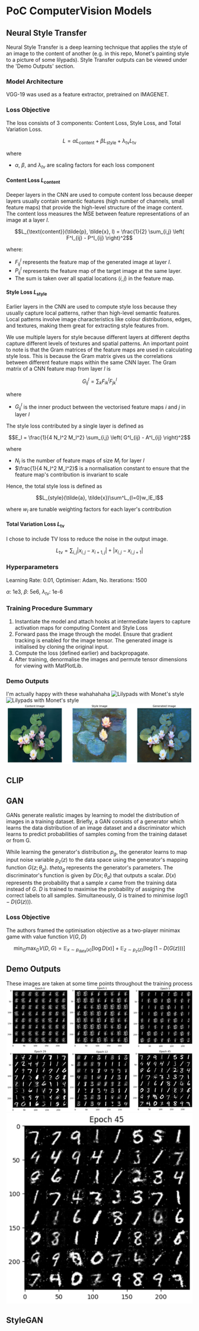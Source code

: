 # PoC ComputerVision Models
## Neural Style Transfer
Neural Style Transfer is a deep learning technique that applies the style of an image to the content of another (e.g. in this repo, Monet's painting style to a picture of some lilypads). Style Transfer outputs can be viewed under the 'Demo Outputs' section.
### Model Architecture
VGG-19 was used as a feature extractor, pretrained on IMAGENET.

### Loss Objective
The loss consists of 3 components: Content Loss, Style Loss, and Total Variation Loss.

```math
L = \alpha L_{\text{content}} + \beta L_{\text{style}} + \lambda_{\text{tv}} L_{\text{tv}}
```
where
- $\alpha$, $\beta$, and $\lambda_{tv}$ are scaling factors for each loss component

#### Content Loss $L_{\text{content}}$
Deeper layers in the CNN are used to compute content loss because deeper layers usually contain semantic features (high number of channels, small feature maps) that provide the high-level structure of the image content. The content loss measures the MSE between feature representations of an image at a layer $l$.

```math
L_{\text{content}}(\tilde{p}, \tilde{x}, l) = \frac{1}{2} \sum_{i,j} \left( F^l_{ij} - P^l_{ij} \right)^2
```

where:
- $F^l_{ij}$ represents the feature map of the generated image at layer $l$.
- $P^l_{ij}$ represents the feature map of the target image at the same layer.
- The sum is taken over all spatial locations $(i, j)$ in the feature map.

#### Style Loss $L_{\text{style}}$
Earlier layers in the CNN are used to compute style loss because they usually capture local patterns, rather than high-level semantic features. Local patterns involve image characteristics like colour distributions, edges, and textures, making them great for extracting style features from.

We use multiple layers for style because different layers at different depths capture different levels of textures and spatial patterns. An important point to note is that the Gram matrices of the feature maps are used in calculating style loss. This is because the Gram matrix gives us the correlations between different feature maps within the same CNN layer. The Gram matrix of a CNN feature map from layer $l$ is

```math
G^l_{ij} = \sum_k F^l_{ik} F^l_{jk}
```

where
- $G^l_{ij}$ is the inner product between the vectorised feature maps $i$ and $j$ in layer $l$

The style loss contributed by a single layer is defined as

```math
E_l = \frac{1}{4 N_l^2 M_l^2} \sum_{i,j} \left( G^l_{ij} - A^l_{ij} \right)^2
```

where 
- $N_l$ is the number of feature maps of size $M_l$ for layer $l$
- $\frac{1}{4 N_l^2 M_l^2}$ is a normalisation constant to ensure that the feature map's contribution is invariant to scale

Hence, the total style loss is defined as

```math
L_{style}(\tilde{a}, \tilde{x})\sum^L_{l=0}w_lE_l
```
where $w_l$ are tunable weighting factors for each layer's contribution

#### Total Variation Loss $L_{\text{tv}}$
I chose to include TV loss to reduce the noise in the output image. 

```math    
L_{\text{tv}} = \sum_{i,j}  |x_{i,j} - x_{i+1,j}| + |x_{i,j} - x_{i,j+1}|
```

### Hyperparameters
Learning Rate: 0.01, Optimiser: Adam, No. Iterations: 1500

$\alpha$: 1e3, $\beta$: 5e6, $\lambda_{tv}$: 1e-6

### Training Procedure Summary
1) Instantiate the model and attach hooks at intermediate layers to capture activation maps for computing Content and Style Loss
2) Forward pass the image through the model. Ensure that gradient tracking is enabled for the image tensor. The generated image is initialised by cloning the original input.
3) Compute the loss (defined earlier) and backpropagate.
4) After training, denormalise the images and permute tensor dimensions for viewing with MatPlotLib.

### Demo Outputs
I'm actually happy with these wahahahaha
![Lilypads with Monet's style](images/style_transfer_1.png)
![Lilypads with Monet's style](images/style_transfer_3.png)
![Lilypads with Monet's style](images/style_transfer_2.png)

## CLIP

## GAN
GANs generate realistic images by learning to model the distribution of images in a training dataset. Briefly, a GAN consists of a generator which learns the data distribution of an image dataset and a
discriminator which learns to predict probabilities of samples coming from the training dataset or from G.

While learning the generator's distribution $p_g$, the generator learns to map input noise variable $p_z(z)$ to the data space using the generator's mapping function 
$G(z;\theta_g)$. $theta_g$ represents the generator's parameters. The discriminator's function is given by $D(x;\theta_d)$ that outputs a scalar. $D(x)$ represents the probability that a sample $x$ came from
the training data instead of $G$. $D$ is trained to maximise the probability of assigning the correct labels to all samples. Simultaneously, $G$ is trained to minimise $log(1-D(G(z)))$.

### Loss Objective
The authors framed the optimisation objective as a two-player minimax game with value function $V(G,D)$

```math
\min_G \max_D V(D, G) = \mathbb{E}_{x \sim p_{\text{data}}(x)} [\log D(x)] + \mathbb{E}_{z \sim p_z(z)} [\log(1 - D(G(z)))]
```

## Demo Outputs
These images are taken at some time points throughout the training process
![Intermediate Outputs](images/gan.png)
![Final Output](images/final_gan.png)
## StyleGAN
